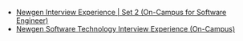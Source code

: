  - [Newgen Interview Experience  | Set 2 (On-Campus for Software Engineer)](https://www.geeksforgeeks.org/newgen-interview-experience-software-engineer-campus/)
- [Newgen Software Technology Interview Experience (On-Campus)](https://www.geeksforgeeks.org/newgen-software-technology-interview-experience-campus/)